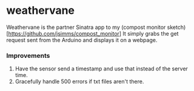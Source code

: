 # weathervane

Weathervane is the partner Sinatra app to my (compost monitor sketch) [https://github.com/jsimms/compost_monitor]
It simply grabs the get request sent from the Arduino and displays it on a webpage.



### Improvements
1. Have the sensor send a timestamp and use that instead of the server time.
2. Gracefully handle 500 errors if txt files aren't there.
